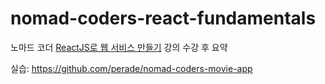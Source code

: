 # nomad-coders-react-fundamentals

노마드 코더 [ReactJS로 웹 서비스 만들기](https://academy.nomadcoders.co/p/reactjs-fundamentals) 강의 수강 후 요약

실습: https://github.com/perade/nomad-coders-movie-app
